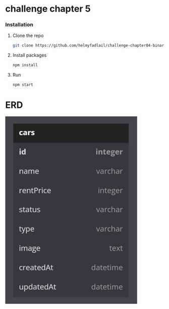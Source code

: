 # challenge chapter 5

### Installation

1. Clone the repo
   ```sh
   git clone https://github.com/helmyfadlail/challenge-chapter04-binar
   ```
2. Install packages
   ```sh
   npm install
   ```
3. Run
   ```sh
   npm start
   ```

# ERD

![image.png](erd_cars.png)
